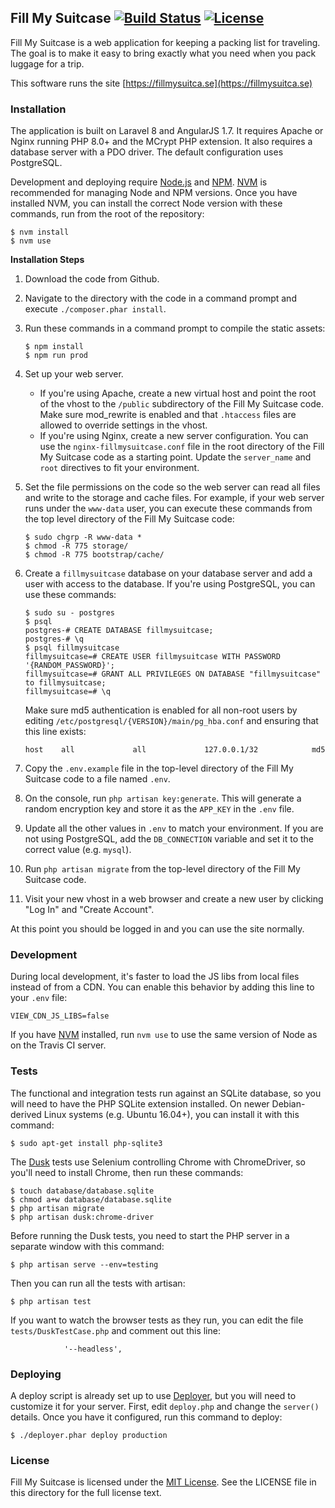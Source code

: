 ## Fill My Suitcase [![Build Status](https://travis-ci.org/aag/fillmysuitcase.svg?branch=master)](https://travis-ci.org/aag/fillmysuitcase) [![License](https://img.shields.io/badge/License-MIT-blue.svg)](LICENSE)

Fill My Suitcase is a web application for keeping a packing list for traveling.
The goal is to make it easy to bring exactly what you need when you pack luggage
for a trip.

This software runs the site [https://fillmysuitca.se](https://fillmysuitca.se)

### Installation

The application is built on Laravel 8 and AngularJS 1.7.  It requires Apache
or Nginx running PHP 8.0+ and the MCrypt PHP extension.  It also requires a
database server with a PDO driver.  The default configuration uses PostgreSQL.

Development and deploying require [Node.js](https://nodejs.org/) and
[NPM](https://www.npmjs.com/). [NVM](https://github.com/creationix/nvm) is
recommended for managing Node and NPM versions. Once you have installed NVM,
you can install the correct Node version with these commands, run from the
root of the repository:

```
$ nvm install
$ nvm use
```

**Installation Steps**

1. Download the code from Github.
2. Navigate to the directory with the code in a command prompt and execute
   `./composer.phar install`.
3. Run these commands in a command prompt to compile the static assets:

   ```
   $ npm install
   $ npm run prod
   ```
4. Set up your web server.
   * If you're using Apache, create a new virtual host and point the root of
   the vhost to the `/public` subdirectory of the Fill My Suitcase code. Make
   sure mod_rewrite is enabled and that `.htaccess` files are allowed to
   override settings in the vhost.
   * If you're using Nginx, create a new server configuration. You can use the
   `nginx-fillmysuitcase.conf` file in the root directory of the Fill My
   Suitcase code as a starting point. Update the `server_name` and `root`
   directives to fit your environment.
5. Set the file permissions on the code so the web server can read all files
   and write to the storage and cache files. For example, if your web server
   runs under the `www-data` user, you can execute these commands from the
   top level directory of the Fill My Suitcase code:

   ```
   $ sudo chgrp -R www-data *
   $ chmod -R 775 storage/
   $ chmod -R 775 bootstrap/cache/
   ```
6. Create a `fillmysuitcase` database on your database server and add a user
   with access to the database. If you're using PostgreSQL, you can use these
   commands:
   ```
   $ sudo su - postgres
   $ psql
   postgres-# CREATE DATABASE fillmysuitcase;
   postgres-# \q
   $ psql fillmysuitcase
   fillmysuitcase=# CREATE USER fillmysuitcase WITH PASSWORD '{RANDOM_PASSWORD}';
   fillmysuitcase=# GRANT ALL PRIVILEGES ON DATABASE "fillmysuitcase" to fillmysuitcase;
   fillmysuitcase=# \q
   ```

   Make sure md5 authentication is enabled for all non-root users by editing
   `/etc/postgresql/{VERSION}/main/pg_hba.conf` and ensuring that this line
   exists:
   ```
   host    all             all             127.0.0.1/32            md5
   ```
7. Copy the `.env.example` file in the top-level directory of the Fill My
   Suitcase code to a file named `.env`.
8. On the console, run `php artisan key:generate`. This will generate a
   random encryption key and store it as the `APP_KEY` in the `.env` file.
9. Update all the other values in `.env` to match your environment. If you
   are not using PostgreSQL, add the `DB_CONNECTION` variable and set it to the
   correct value (e.g. `mysql`).
10. Run `php artisan migrate` from the top-level directory of the Fill My
   Suitcase code.
11. Visit your new vhost in a web browser and create a new user by clicking
   "Log In" and "Create Account".

At this point you should be logged in and you can use the site normally.

### Development

During local development, it's faster to load the JS libs from local files
instead of from a CDN. You can enable this behavior by adding this line to your
`.env` file:
```
VIEW_CDN_JS_LIBS=false
```

If you have [NVM](https://github.com/creationix/nvm) installed, run `nvm use`
to use the same version of Node as on the Travis CI server.

### Tests

The functional and integration tests run against an SQLite database,
so you will need to have the PHP SQLite extension installed. On newer
Debian-derived Linux systems (e.g. Ubuntu 16.04+), you can install it with
this command:

```
$ sudo apt-get install php-sqlite3
```

The [Dusk](https://laravel.com/docs/7.x/dusk) tests use Selenium controlling
Chrome with ChromeDriver, so you'll need to install Chrome, then run these
commands:

```
$ touch database/database.sqlite
$ chmod a+w database/database.sqlite
$ php artisan migrate
$ php artisan dusk:chrome-driver
```

Before running the Dusk tests, you need to start the PHP server in a separate
window with this command:

```
$ php artisan serve --env=testing
```

Then you can run all the tests with artisan:

```
$ php artisan test
```

If you want to watch the browser tests as they run, you can edit the file
`tests/DuskTestCase.php` and comment out this line:

```
            '--headless',
```

### Deploying

A deploy script is already set up to use [Deployer](http://deployer.org/), but
you will need to customize it for your server. First, edit `deploy.php` and
change the `server()` details. Once you have it configured, run this command
to deploy:

```
$ ./deployer.phar deploy production
```

### License

Fill My Suitcase is licensed under the
[MIT License](http://opensource.org/licenses/MIT).  See the LICENSE file in
this directory for the full license text.

